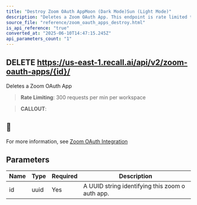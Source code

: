 ```yaml
---
title: "Destroy Zoom OAuth AppMoon (Dark Mode)Sun (Light Mode)"
description: "Deletes a Zoom OAuth App. This endpoint is rate limited to: 300 requests per min per workspace"
source_file: "reference/zoom_oauth_apps_destroy.html"
is_api_reference: "true"
converted_at: "2025-06-10T14:47:15.245Z"
api_parameters_count: "1"
---
```

## DELETE https://us-east-1.recall.ai/api/v2/zoom-oauth-apps/{id}/

Deletes a Zoom OAuth App

> **Rate Limiting**: 300 requests per min per workspace

> **CALLOUT**:

## 📘

For more information, see [Zoom OAuth Integration](/docs/zoom-oauth-integration.md)
## Parameters

| Name | Type | Required | Description |
| --- | --- | --- | --- |
| id | uuid | Yes | A UUID string identifying this zoom o auth app. |
